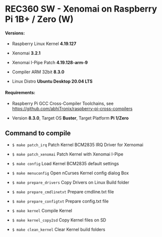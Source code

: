 # REC360 SW - Xenomai on Raspberry Pi 1B+ / Zero (W)

<h4>Versions:</h4>

- Raspberry Linux Kernel <b>4.19.127</b>

- Xenomai <b>3.2.1</b>

- Xenomai I-Pipe Patch <b>4.19.128-arm-9</b>

- Compiler ARM 32bit <b>8.3.0</b>

- Linux Distro <b>Ubuntu Desktop 20.04 LTS</b>


<h4>Requirements:</h4>

- Raspberry Pi GCC Cross-Compiler Toolchains, see https://github.com/abhiTronix/raspberry-pi-cross-compilers

- Version <b>8.3.0</b>, Target OS <b>Buster</b>, Target Platform <b>Pi 1/Zero</b> 

## Command to compile

- `$ make patch_irq`
Patch Kernel BCM2835 IRQ Driver for Xernomai  

- `$ make patch_xenomai`
Patch Kernel with Xenomai I-Pipe

- `$ make config`
Load Kernel BCM2835 default settings

- `$ make menuconfig`
Open nCurses Kernel config dialog Box

- `$ make prepare_drivers`
Copy Drivers on Linux Build folder

- `$ make prepare_cmdlinetxt`
Prepare cmdline.txt file

- `$ make prepare_configtxt`
Prepare config.txt file

- `$ make kernel`
Compile Kernel

- `$ make kernel_copy2sd`
Copy Kernel files on SD

- `$ make clean_kernel`
Clear Kernel build folders

